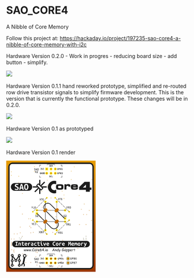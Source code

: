 # SAO_CORE4

A Nibble of Core Memory

Follow this project at: https://hackaday.io/project/197235-sao-core4-a-nibble-of-core-memory-with-i2c

Hardware Version 0.2.0 - Work in progres - reducing board size - add button - simplify.

<img src="SAO_Core4_V0.2_render_concept_2_1.5x2inches.png" height="300">

Hardware Version 0.1.1 hand reworked prototype, simplified and re-routed row drive transistor signals to simplify firmware development. This is the version that is currently the functional prototype. These changes will be in 0.2.0.

<img src="Core4_HWV0.1.1_design_changes.jpeg" height="300">

Hardware Version 0.1 as prototyped

<img src="SAO_Core4_board_protos.jpeg" height="300">

Hardware Version 0.1 render

<img src="Images/SAO_Core4_render_front.png" height="300">
